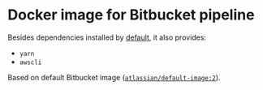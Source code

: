 # Docker image for Bitbucket pipeline

Besides dependencies installed by [default](https://confluence.atlassian.com/bitbucket/use-docker-images-as-build-environments-792298897.html), it also provides:

- `yarn`
- `awscli`




Based on default Bitbucket image ([`atlassian/default-image:2`](https://hub.docker.com/r/atlassian/default-image/)).



